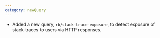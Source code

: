 ```yaml
---
category: newQuery
---
```

* Added a new query, `rb/stack-trace-exposure`, to detect exposure of stack-traces to users via HTTP responses.
